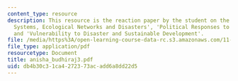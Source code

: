 ```yaml
---
content_type: resource
description: This resource is the reaction paper by the student on the topics 'Social
  Systems, Ecological Networks and Disasters', 'Political Responses to Natural Hazards',
  and 'Vulnerability to Disaster and Sustainable Development'.
file: /media/https%3A/open-learning-course-data-rc.s3.amazonaws.com/11-941-disaster-vulnerability-and-resilience-spring-2005/db4b30c31ca4272373acadd6a8dd22d5_anisha_budhiraj3.pdf
file_type: application/pdf
resourcetype: Document
title: anisha_budhiraj3.pdf
uid: db4b30c3-1ca4-2723-73ac-add6a8dd22d5
---
```

